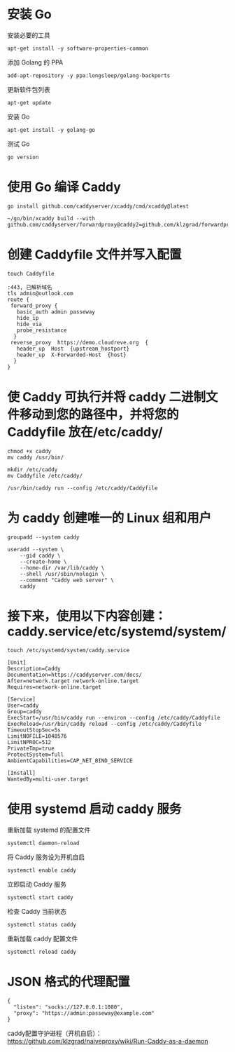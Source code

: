 # 安装 Go
安装必要的工具
```
apt-get install -y software-properties-common
```
添加 Golang 的 PPA
```
add-apt-repository -y ppa:longsleep/golang-backports
```
更新软件包列表
```
apt-get update
```
安装 Go
```
apt-get install -y golang-go
```
测试 Go
```
go version
```
# 使用 Go 编译 Caddy
```
go install github.com/caddyserver/xcaddy/cmd/xcaddy@latest
```
```
~/go/bin/xcaddy build --with github.com/caddyserver/forwardproxy@caddy2=github.com/klzgrad/forwardproxy@naive
```
# 创建 Caddyfile 文件并写入配置
```
touch Caddyfile
```
```
:443, 已解析域名
tls admin@outlook.com
route {
 forward_proxy {
   basic_auth admin passeway 
   hide_ip
   hide_via
   probe_resistance
  }
 reverse_proxy  https://demo.cloudreve.org  {
   header_up  Host  {upstream_hostport}
   header_up  X-Forwarded-Host  {host}
  }
}
```
# 使 Caddy 可执行并将 caddy 二进制文件移动到您的路径中，并将您的 Caddyfile 放在/etc/caddy/
```
chmod +x caddy
mv caddy /usr/bin/
```
```
mkdir /etc/caddy
mv Caddyfile /etc/caddy/
```
```
/usr/bin/caddy run --config /etc/caddy/Caddyfile
```
# 为 caddy 创建唯一的 Linux 组和用户
```
groupadd --system caddy

useradd --system \
    --gid caddy \
    --create-home \
    --home-dir /var/lib/caddy \
    --shell /usr/sbin/nologin \
    --comment "Caddy web server" \
    caddy
```
# 接下来，使用以下内容创建：caddy.service/etc/systemd/system/
```
touch /etc/systemd/system/caddy.service
```
```
[Unit]
Description=Caddy
Documentation=https://caddyserver.com/docs/
After=network.target network-online.target
Requires=network-online.target

[Service]
User=caddy
Group=caddy
ExecStart=/usr/bin/caddy run --environ --config /etc/caddy/Caddyfile
ExecReload=/usr/bin/caddy reload --config /etc/caddy/Caddyfile
TimeoutStopSec=5s
LimitNOFILE=1048576
LimitNPROC=512
PrivateTmp=true
ProtectSystem=full
AmbientCapabilities=CAP_NET_BIND_SERVICE

[Install]
WantedBy=multi-user.target
```
# 使用 systemd 启动 caddy 服务
重新加载 systemd 的配置文件
```
systemctl daemon-reload
```
将 Caddy 服务设为开机自启
```
systemctl enable caddy
```
立即启动 Caddy 服务
```
systemctl start caddy
```
检查 Caddy 当前状态
```
systemctl status caddy
```
重新加载 caddy 配置文件
```
systemctl reload caddy
```


# JSON 格式的代理配置
```
{
  "listen": "socks://127.0.0.1:1080",
  "proxy": "https://admin:passeway@example.com"
}
```
caddy配置守护进程（开机自启）：https://github.com/klzgrad/naiveproxy/wiki/Run-Caddy-as-a-daemon
